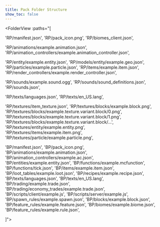 ```yaml
---
title: Pack Folder Structure
show_toc: false
---
```


<FolderView :paths="[

'RP/manifest.json',
'RP/pack_icon.png',
'RP/biomes_client.json',

'RP/animations/example.animation.json',
'RP/animation_controllers/example.animation_controller.json',

'RP/entity/example.entity.json',
'RP/models/entity/example.geo.json',
'RP/particles/example.particle.json',
'RP/items/example.item.json',
'RP/render_controllers/example.render_controller.json',

'RP/sounds/example.sound.ogg',
'RP/sounds/sound_definitions.json',
'RP/sounds.json',

'RP/texts/languages.json',
'RP/texts/en_US.lang',

'RP/textures/item_texture.json',
'RP/textures/blocks/example.block.png',
'RP/textures/blocks/example.texture.variant.block/0.png',
'RP/textures/blocks/example.texture.variant.block/1.png',
'RP/textures/blocks/example.texture.variant.block/...',
'RP/textures/entity/example.entity.png',
'RP/textures/items/example.item.png',
'RP/textures/particle/example.particle.png',

'BP/manifest.json',
'BP/pack_icon.png',
'BP/animations/example.animation.json',
'BP/animation_controllers/example.ac.json',
'BP/entities/example.entity.json',
'BP/functions/example.mcfunction',
'BP/functions/tick.json',
'BP/items/example.item.json',
'BP/loot_tables/example.loot.json',
'BP/recipes/example.recipe.json',
'BP/texts/languages.json',
'BP/texts/en_US.lang',
'BP/trading/example.trade.json',
'BP/trading/economy_trades/example.trade.json',
'BP/scripts/client/example.js',
'BP/scripts/server/example.js',
'BP/spawn_rules/example.spawn.json',
'BP/blocks/example.block.json',
'BP/feature_rules/example.feature.json',
'BP/biomes/example.biome.json',
'BP/feature_rules/example.rule.json',

]"></FolderView>
